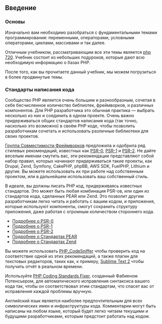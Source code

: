 ## Введение

### Основы

Изначально вам необходимо разобраться с фундаментальными темами программирования: переменными, операторами, условными операторами, циклами, массивами и так далее.

Отличным учебником, рассматривающим все эти темы является [php 720](http://php720.com/how-to-start). Учебник состоит из небольших подуроков, которые дают всю необходимую информацию о базах PHP.

После того, как вы прочитаете данный учебник, мы можем погрузиться в более продвинутые темы.

### Стандарты написания кода

Сообщество PHP является очень большим и разнообразным, сочетая в себе бесчисленное количество библиотек, фреймворков, и различных компонентов. Для PHP разработчика это обычная практика &mdash; выбрать несколько из них и соединить в одном проекте. Очень важно придерживаться общих стандартов написания кода (так точно, насколько это возможно) в своём PHP коде, чтобы позволить разработчикам сочетать и использовать различные библиотеки для своих проектов.

[Группа Совместимости Фреймворков][fig] предложила и одобрила ряд стилевых рекомендаций, известных как [PSR-0][psr0], [PSR-1][psr1] и [PSR-2][psr2]. Не дайте веселым именам смутить вас, эти рекомендации представляют собой набор правил, которых начинают придерживаться такие проекты, как Drupal, Zend, Symfony, CakePHP, phpBB, AWS SDK, FuelPHP, Lithium и другие. Вы можете использовать их при работе над собственным проектом, или в дальнейшем использовать ваш собственный стиль.

В идеале, вы должны писать PHP код, придерживаясь известных стандартов. Это может быть любая комбинация PSR-ов, или один из стандартов кода, сделанных PEAR или Zend. Это позволит другим разработчикам легко читать и работать с вашим кодом, и приложения, которые используют компоненты, смогут сохранить структуру приложения, даже работая с огромным количеством стороннего кода.

* [Подробнее о PSR-0][psr0]
* [Подробнее о PSR-1][psr1]
* [Подробнее о PSR-2][psr2]
* [Подробнее о Стандартах PEAR][pear-cs]
* [Подробнее о Стандартах Zend][zend-cs]

Вы можете использовать [PHP_CodeSniffer][phpcs] чтобы проверить код на соответствие одной из этих рекомендаций, а также плагин для текстовых редакторов, таких как, к примеру, [Sublime Text 2][st-cs] чтобы получить отчёт в реальном времени.

Используйте [PHP Coding Standards Fixer][phpcsfixer], созданный Фабиеном Потенсьером, для автоматического исправления синтаксиса вашего кода так, чтобы он соответствовал этим стандартам, что спасет вас от исправления каждой проблемы вручную.

Английский язык является наиболее предпочтительным для всех символических имен и инфраструктуры кода. Комментарии могут быть написаны на любом языке, который будет легко читаем текущими и будущими разработчиками, которым предстоит работать над кодом.

[fig]: http://www.php-fig.org/
[psr0]: https://github.com/getjump/fig-standards/blob/master/accepted/PSR-0.md
[psr1]: https://github.com/getjump/fig-standards/blob/master/accepted/PSR-1-basic-coding-standard.md
[psr2]: https://github.com/getjump/fig-standards/blob/master/accepted/PSR-2-coding-style-guide.md
[psr3]: https://github.com/php-fig/fig-standards/blob/master/accepted/PSR-3-logger-interface.md
[pear-cs]: http://pear.php.net/manual/ru/standards.php
[zend-cs]: http://framework.zend.com/wiki/display/ZFDEV2/Coding+Standards
[phpcs]: http://pear.php.net/package/PHP_CodeSniffer/
[st-cs]: https://github.com/benmatselby/sublime-phpcs
[phpcsfixer]: http://cs.sensiolabs.org/